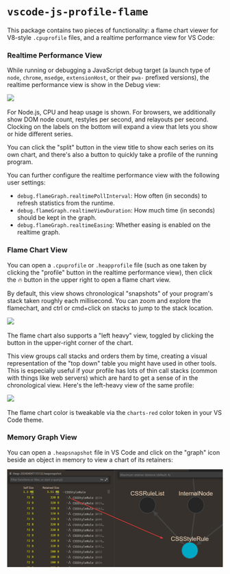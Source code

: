 # `vscode-js-profile-flame`

This package contains two pieces of functionality: a flame chart viewer for V8-style `.cpuprofile` files, and a realtime performance view for VS Code:

### Realtime Performance View

While running or debugging a JavaScript debug target (a launch type of `node`, `chrome`, `msedge`, `extensionHost`, or their `pwa-` prefixed versions), the realtime performance view is show in the Debug view:

![](/packages/vscode-js-profile-flame/resources/realtime-view.png)

For Node.js, CPU and heap usage is shown. For browsers, we additionally show DOM node count, restyles per second, and relayouts per second. Clocking on the labels on the bottom will expand a view that lets you show or hide different series.

You can click the "split" button in the view title to show each series on its own chart, and there's also a button to quickly take a profile of the running program.

You can further configure the realtime performance view with the following user settings:

- `debug.flameGraph.realtimePollInterval`: How often (in seconds) to refresh statistics from the runtime.
- `debug.flameGraph.realtimeViewDuration`: How much time (in seconds) should be kept in the graph.
- `debug.flameGraph.realtimeEasing`: Whether easing is enabled on the realtime graph.

### Flame Chart View

You can open a `.cpuprofile` or `.heapprofile` file (such as one taken by clicking the "profile" button in the realtime performance view), then click the 🔥 button in the upper right to open a flame chart view.

By default, this view shows chronological "snapshots" of your program's stack taken roughly each millisecond. You can zoom and explore the flamechart, and ctrl or cmd+click on stacks to jump to the stack location.

![](/packages/vscode-js-profile-flame/resources/flame-chrono.png)

The flame chart also supports a "left heavy" view, toggled by clicking the button in the upper-right corner of the chart.

This view groups call stacks and orders them by time, creating a visual representation of the "top down" table you might have used in other tools. This is especially useful if your profile has lots of thin call stacks (common with things like web servers) which are hard to get a sense of in the chronological view. Here's the left-heavy view of the same profile:

![](/packages/vscode-js-profile-flame/resources/flame-leftheavy.png)

The flame chart color is tweakable via the `charts-red` color token in your VS Code theme.

### Memory Graph View

You can open a `.heapsnapshot` file in VS Code and click on the "graph" icon beside an object in memory to view a chart of its retainers:

![](/packages/vscode-js-profile-flame/resources/retainers.png)
